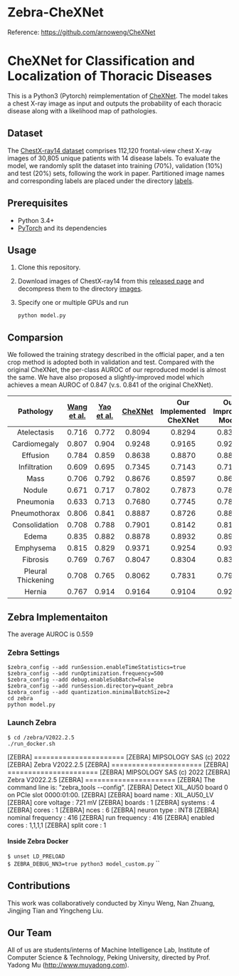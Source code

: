 # Zebra-CheXNet

Reference: https://github.com/arnoweng/CheXNet

# CheXNet for Classification and Localization of Thoracic Diseases

This is a Python3 (Pytorch) reimplementation of [CheXNet](https://stanfordmlgroup.github.io/projects/chexnet/). The model takes a chest X-ray image as input and outputs the probability of each thoracic disease along with a likelihood map of pathologies.


## Dataset

The [ChestX-ray14 dataset](http://openaccess.thecvf.com/content_cvpr_2017/papers/Wang_ChestX-ray8_Hospital-Scale_Chest_CVPR_2017_paper.pdf) comprises 112,120 frontal-view chest X-ray images of 30,805 unique patients with 14 disease labels. To evaluate the model, we randomly split the dataset into training (70%), validation (10%) and test (20%) sets, following the work in paper. Partitioned image names and corresponding labels are placed under the directory [labels](./ChestX-ray14/labels).

## Prerequisites

- Python 3.4+
- [PyTorch](http://pytorch.org/) and its dependencies

## Usage

1. Clone this repository.

2. Download images of ChestX-ray14 from this [released page](https://nihcc.app.box.com/v/ChestXray-NIHCC) and decompress them to the directory [images](./ChestX-ray14/images).

3. Specify one or multiple GPUs and run

   `python model.py`

## Comparsion

We followed the training strategy described in the official paper, and a ten crop method is adopted both in validation and test. Compared with the original CheXNet, the per-class AUROC of our reproduced model is almost the same. We have also proposed a slightly-improved model which achieves a mean AUROC of 0.847 (v.s. 0.841 of the original CheXNet).

|     Pathology      | [Wang et al.](https://arxiv.org/abs/1705.02315) | [Yao et al.](https://arxiv.org/abs/1710.10501) | [CheXNet](https://arxiv.org/abs/1711.05225) | Our Implemented CheXNet | Our Improved Model | Zebra Implementaiton |
| :----------------: | :--------------------------------------: | :--------------------------------------: | :--------------------------------------: | :---------------------: | :----------------: | :----------------: |
|    Atelectasis     |                  0.716                   |                  0.772                   |                  0.8094                  |         0.8294          |       0.8311       | 0.6138 |
|    Cardiomegaly    |                  0.807                   |                  0.904                   |                  0.9248                  |         0.9165          |       0.9220       | 0.5337 |
|      Effusion      |                  0.784                   |                  0.859                   |                  0.8638                  |         0.8870          |       0.8891       | 0.8328 |
|    Infiltration    |                  0.609                   |                  0.695                   |                  0.7345                  |         0.7143          |       0.7146       | 0.3729 |
|        Mass        |                  0.706                   |                  0.792                   |                  0.8676                  |         0.8597          |       0.8627       | 0.3908 |
|       Nodule       |                  0.671                   |                  0.717                   |                  0.7802                  |         0.7873          |       0.7883       | 0.6040 |
|     Pneumonia      |                  0.633                   |                  0.713                   |                  0.7680                  |         0.7745          |       0.7820       | 0.5178 |
|    Pneumothorax    |                  0.806                   |                  0.841                   |                  0.8887                  |         0.8726          |       0.8844       | 0.6200 |
|   Consolidation    |                  0.708                   |                  0.788                   |                  0.7901                  |         0.8142          |       0.8148       | 0.6152 |
|       Edema        |                  0.835                   |                  0.882                   |                  0.8878                  |         0.8932          |       0.8992       | 0.6514 |
|     Emphysema      |                  0.815                   |                  0.829                   |                  0.9371                  |         0.9254          |       0.9343       | 0.3718 |
|      Fibrosis      |                  0.769                   |                  0.767                   |                  0.8047                  |         0.8304          |       0.8385       | 0.7409 |
| Pleural Thickening |                  0.708                   |                  0.765                   |                  0.8062                  |         0.7831          |       0.7914       | 0.5483 |
|       Hernia       |                  0.767                   |                  0.914                   |                  0.9164                  |         0.9104          |       0.9206       | 0.41044 |


## Zebra Implementaiton
The average AUROC is 0.559

### Zebra Settings
`$zebra_config --add runSession.enableTimeStatistics=true` \
`$zebra_config --add runOptimization.frequency=500` \
`$zebra_config --add debug.enableSubBatch=False` \
`$zebra_config --add runSession.directory=quant_zebra` \
`$zebra_config --add quantization.minimalBatchSize=2` \
`cd zebra` \
`python model.py`

### Launch Zebra
`$ cd /zebra/V2022.2.5` \
`./run_docker.sh `

   [ZEBRA] ======================
   [ZEBRA] MIPSOLOGY SAS (c) 2022
   [ZEBRA] Zebra V2022.2.5
   [ZEBRA] ======================
   [ZEBRA] ======================
   [ZEBRA] MIPSOLOGY SAS (c) 2022
   [ZEBRA] Zebra V2022.2.5
   [ZEBRA] ======================
   [ZEBRA] The command line is: "zebra_tools --config".
   [ZEBRA] Detect XIL_AU50 board 0 on PCIe slot 0000:01:00.
   [ZEBRA]
   [ZEBRA] board name           :  XIL_AU50_LV
   [ZEBRA] core voltage         :  721 mV
   [ZEBRA] boards               :  1
   [ZEBRA] systems              :  4
   [ZEBRA] cores                :  1
   [ZEBRA] nces                 :  6
   [ZEBRA] neuron type          :  INT8
   [ZEBRA] nominal frequency    :  416
   [ZEBRA] run frequency        :  416
   [ZEBRA] enabled cores        :  1,1,1,1
   [ZEBRA] split core           :  1 

#### Inside Zebra Docker
`$ unset LD_PRELOAD` \
`$ ZEBRA_DEBUG_NN3=true python3 model_custom.py`
``

## Contributions

This work was collaboratively conducted by Xinyu Weng, Nan Zhuang, Jingjing Tian and Yingcheng Liu.

## Our Team

All of us are students/interns of Machine Intelligence Lab, Institute of Computer Science & Technology, Peking University, directed by Prof. Yadong Mu (http://www.muyadong.com).
